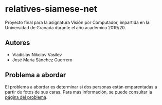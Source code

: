 # relatives-siamese-net
Proyecto final para la asignatura Visión por Computador, impartida en la Universidad de Granada durante el año académico 2019/20.

## Autores

- Vladislav Nikolov Vasilev
- José María Sánchez Guerrero

## Problema a abordar

El problema a abordar es determinar si dos personas están emparentadas a partir
de fotos de sus caras. Para más información, se puede consultar la
[página del problema](https://www.kaggle.com/c/recognizing-faces-in-the-wild/overview).
